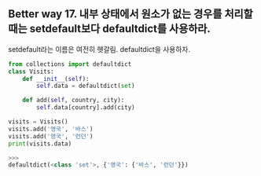 ## Better way 17. 내부 상태에서 원소가 없는 경우를 처리할 때는 setdefault보다 defaultdict를 사용하라.

setdefault라는 이름은 여전히 헷갈림. defaultdict을 사용하자.

```python
from collections import defaultdict
class Visits:
    def __init__(self):
        self.data = defaultdict(set)

    def add(self, country, city):
        self.data[country].add(city)

visits = Visits()
visits.add('영국', '바스')
visits.add('영국', '런던')
print(visits.data)

>>>
defaultdict(<class 'set'>, {'영국': {'바스', '런던'}})
```